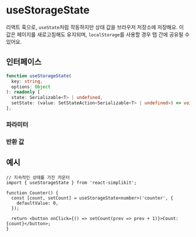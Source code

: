 # useStorageState

리액트 훅으로, `useState`처럼 작동하지만 상태 값을 브라우저 저장소에 저장해요. 이 값은 페이지룰 새로고침해도 유지되며, `localStorage`를 사용할 경우 탭 간에 공유될 수 있어요.

## 인터페이스

```ts
function useStorageState(
  key: string,
  options: Object
): readonly [
  state: Serializable<T> | undefined,
  setState: (value: SetStateAction<Serializable<T> | undefined>) => void,
];
```

### 파라미터

<Interface
  required
  name="key"
  type="string"
  description="저장소에 값을 저장하는 데 사용되는 키예요."
/>

<Interface
  name="options"
  type="Object"
  description="저장 동작을 설정하는 옵션이에요."
  :nested="[
    {
      name: 'options.storage',
      type: 'Storage',
      required: false,
      defaultValue: 'localStorage',
      description:
        '저장소의 유형 (<code>localStorage</code> 또는 <code>sessionStorage</code>)이에요. 기본값은 <code>localStorage</code>예요.',
    },
    {
      name: 'options.defaultValue',
      type: 'T',
      required: false,
      description: '기존 값이 발견되지 않을 경우의 초기 값이에요.',
    },
  ]"
/>

### 반환 값

<Interface
  name=""
  type="readonly [state: Serializable<T> | undefined, setState: (value: SetStateAction<Serializable<T> | undefined>) => void]"
  description="튜플이에요:"
  :nested="[
    {
      name: 'state',
      type: 'Serializable<T> | undefined',
      required: false,
      description: '저장소에서 가져온 현재 상태 값이에요.',
    },
    {
      name: 'setState',
      type: '(value: SetStateAction<Serializable<T> | undefined>) => void',
      required: false,
      description: '상태를 업데이트하고 저장하는 함수예요.',
    },
  ]"
/>

## 예시

```tsx
// 지속적인 상태를 가진 카운터
import { useStorageState } from 'react-simplikit';

function Counter() {
  const [count, setCount] = useStorageState<number>('counter', {
    defaultValue: 0,
  });

  return <button onClick={() => setCount(prev => prev + 1)}>Count: {count}</button>;
}
```

